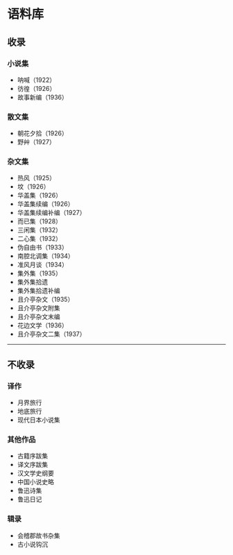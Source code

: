 # 语料库

## 收录

### 小说集
* 呐喊（1922）
* 彷徨（1926）
* 故事新编（1936）

### 散文集
* 朝花夕拾（1926）
* 野艸（1927）

### 杂文集
* 热风（1925）
* 坟（1926）
* 华盖集（1926）
* 华盖集续编（1926）
* 华盖集续编补编（1927）
* 而已集（1928）
* 三闲集（1932）
* 二心集（1932）
* 伪自由书（1933）
* 南腔北调集（1934）
* 准风月谈（1934）
* 集外集（1935）
* 集外集拾遗
* 集外集拾遗补编
* 且介亭杂文（1935）
* 且介亭杂文附集
* 且介亭杂文末编
* 花边文学（1936）
* 且介亭杂文二集（1937）

---

## 不收录

### 译作
* 月界旅行
* 地底旅行
* 现代日本小说集

### 其他作品
* 古籍序跋集
* 译文序跋集
* 汉文学史纲要
* 中国小说史略
* 鲁迅诗集
* 鲁迅日记

### 辑录
* 会稽郡故书杂集
* 古小说钩沉
